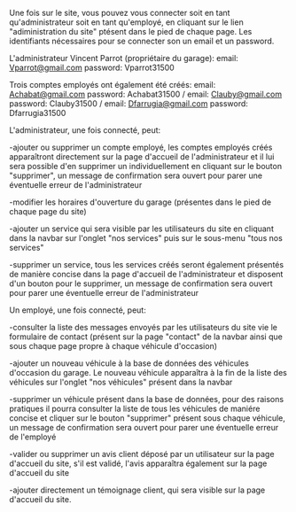 Une fois sur le site, vous pouvez vous connecter soit en tant qu'administrateur soit en tant qu'employé, en cliquant sur le lien "adiministration du site" ptésent dans le pied de chaque page.
Les identifiants nécessaires pour se connecter son un email et un password.

L'administrateur Vincent Parrot (propriétaire du garage):
email: Vparrot@gmail.com
password: Vparrot31500

Trois comptes employés ont également été créés:
email: Achabat@gmail.com
password: Achabat31500
/
email: Clauby@gmail.com
password: Clauby31500
/
email: Dfarrugia@gmail.com
password: Dfarrugia31500

L'administrateur, une fois connecté, peut:

-ajouter ou supprimer un compte employé, les comptes employés créés apparaîtront directement sur la page d'accueil de l'administrateur et il lui sera possible d'en supprimer un individuellement en cliquant sur le bouton "supprimer", un message de confirmation sera ouvert pour parer une éventuelle erreur de l'administrateur

-modifier les horaires d'ouverture du garage (présentes dans le pied de chaque page du site)

-ajouter un service qui sera visible par les utilisateurs du site en cliquant dans la navbar sur l'onglet "nos services" puis sur le sous-menu "tous nos services"

-supprimer un service, tous les services créés seront également présentés de manière concise dans la page d'accueil de l'administrateur et disposent d'un bouton pour le supprimer, un message de confirmation sera ouvert pour parer une éventuelle erreur de l'administrateur

Un employé, une fois connecté, peut:

-consulter la liste des messages envoyés par les utilisateurs du site vie le formulaire de contact (présent sur la page "contact" de la navbar ainsi que sous chaque page propre à chaque véhicule d'occasion)

-ajouter un nouveau véhicule à la base de données des véhicules d'occasion du garage. Le nouveau véhicule apparaîtra à la fin de la liste des véhicules sur l'onglet "nos véhicules" présent dans la navbar

-supprimer un véhicule présent dans la base de données, pour des raisons pratiques il pourra consulter la liste de tous les véhicules de maniére concise et cliquer sur le bouton "supprimer" présent sous chaque véhicule, un message de confirmation sera ouvert pour parer une éventuelle erreur de l'employé

-valider ou supprimer un avis client déposé par un utilisateur sur la page d'accueil du site, s'il est validé, l'avis apparaîtra également sur la page d'accueil du site

-ajouter directement un témoignage client, qui sera visible sur la page d'accueil du site.
